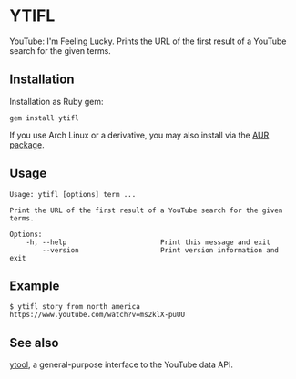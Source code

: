 YTIFL
=====
YouTube: I'm Feeling Lucky. Prints the URL of the first result of a YouTube
search for the given terms.

Installation
------------
Installation as Ruby gem:

	gem install ytifl

If you use Arch Linux or a derivative, you may also install via the
[AUR package](https://aur.archlinux.org/packages/ytifl/).

Usage
-----
	Usage: ytifl [options] term ...

	Print the URL of the first result of a YouTube search for the given terms.

	Options:
	    -h, --help                       Print this message and exit
	        --version                    Print version information and exit

Example
-------
	$ ytifl story from north america
	https://www.youtube.com/watch?v=ms2klX-puUU

See also
--------
[ytool](https://github.com/jangler/ytool), a general-purpose interface to the
YouTube data API.
